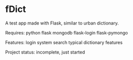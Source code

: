 # fDict
A test app made with Flask, similar to urban dictionary.

Requires:
	python
	flask
	mongodb
	flask-login
	flask-pymongo

Features:
	login system
	search
	typical dictionary features

Project status: incomplete, just started
